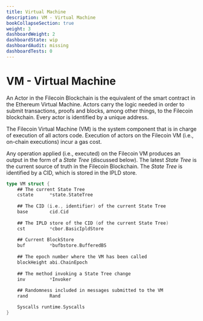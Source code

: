 ```yaml
---
title: Virtual Machine
description: VM - Virtual Machine
bookCollapseSection: true
weight: 3
dashboardWeight: 2
dashboardState: wip
dashboardAudit: missing
dashboardTests: 0
---
```


# VM - Virtual Machine

An Actor in the Filecoin Blockchain is the equivalent of the smart contract in the Ethereum Virtual Machine. Actors carry the logic needed in order to submit transactions, proofs and blocks, among other things, to the Filecoin blockchain. Every actor is identified by a unique address.

The Filecoin Virtual Machine (VM) is the system component that is in charge of execution of all actors code. Execution of actors on the Filecoin VM (i.e., on-chain executions) incur a gas cost.

Any operation applied (i.e., executed) on the Filecoin VM produces an output in the form of a _State Tree_ (discussed below). The latest _State Tree_ is the current source of truth in the Filecoin Blockchain. The _State Tree_ is identified by a CID, which is stored in the IPLD store.

```go
type VM struct {
	## The current State Tree
	cstate      *state.StateTree
	
	## The CID (i.e., identifier) of the current State Tree
	base        cid.Cid
	
	## The IPLD store of the CID (of the current State Tree)
	cst         *cbor.BasicIpldStore
	
	## Current BlockStore
	buf         *bufbstore.BufferedBS
	
	## The epoch number where the VM has been called
	blockHeight abi.ChainEpoch
	
	## The method invoking a State Tree change
	inv         *Invoker
	
	## Randomness included in messages submitted to the VM
	rand        Rand

	Syscalls runtime.Syscalls
}
```